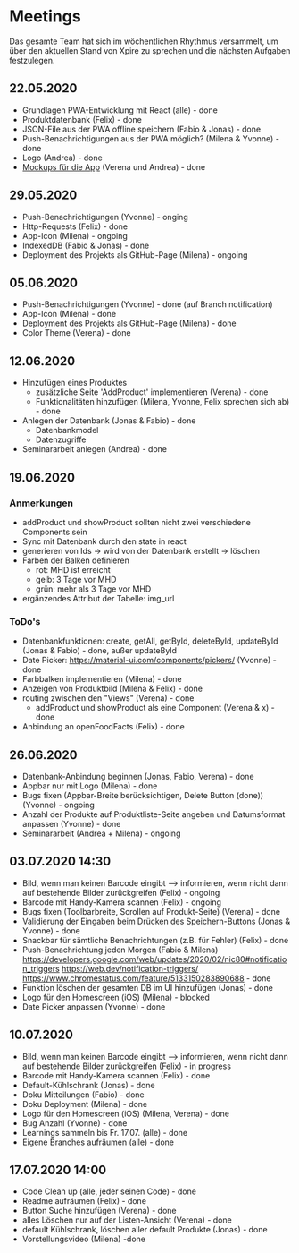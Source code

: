 # Meetings
Das gesamte Team hat sich im wöchentlichen Rhythmus versammelt, um über den aktuellen Stand von Xpire zu sprechen und die nächsten Aufgaben festzulegen.

## 22.05.2020
- Grundlagen PWA-Entwicklung mit React (alle) - done
- Produktdatenbank (Felix) - done
- JSON-File aus der PWA offline speichern (Fabio & Jonas) - done
- Push-Benachrichtigungen aus der PWA möglich? (Milena & Yvonne) - done
- Logo (Andrea) - done
- [Mockups für die App](https://www.figma.com/proto/8NyI8CqalWfT71Fh6t4z6P/Xpire?node-id=4%3A19&scaling=min-zoom) (Verena und Andrea) - done

## 29.05.2020
- Push-Benachrichtigungen (Yvonne) - onging
- Http-Requests (Felix) - done
- App-Icon (Milena) - ongoing
- IndexedDB (Fabio & Jonas) - done
- Deployment des Projekts als GitHub-Page (Milena) - ongoing

## 05.06.2020
- Push-Benachrichtigungen (Yvonne) - done (auf Branch notification)
- App-Icon (Milena) - done
- Deployment des Projekts als GitHub-Page (Milena) - done
- Color Theme (Verena) - done

## 12.06.2020
- Hinzufügen eines Produktes
  - zusätzliche Seite 'AddProduct' implementieren (Verena) - done
  - Funktionalitäten hinzufügen (Milena, Yvonne, Felix sprechen sich ab) - done
- Anlegen der Datenbank (Jonas & Fabio) - done
  - Datenbankmodel
  - Datenzugriffe
- Seminararbeit anlegen (Andrea) - done

## 19.06.2020
### Anmerkungen
- addProduct und showProduct sollten nicht zwei verschiedene Components sein
- Sync mit Datenbank durch den state in react
- generieren von Ids -> wird von der Datenbank erstellt -> löschen
- Farben der Balken definieren
    - rot: MHD ist erreicht
    - gelb: 3 Tage vor MHD
    - grün: mehr als 3 Tage vor MHD
- ergänzendes Attribut der Tabelle: img_url

### ToDo's
- Datenbankfunktionen: create, getAll, getById, deleteById, updateById (Jonas & Fabio) - done, außer updateById
- Date Picker: https://material-ui.com/components/pickers/ (Yvonne) - done
- Farbbalken implementieren (Milena) - done
- Anzeigen von Produktbild (Milena & Felix) - done
- routing zwischen den "Views" (Verena) - done
    - addProduct und showProduct als eine Component (Verena & x) - done
- Anbindung an openFoodFacts (Felix) - done

## 26.06.2020
- Datenbank-Anbindung beginnen (Jonas, Fabio, Verena) - done
- Appbar nur mit Logo (Milena) - done
- Bugs fixen (Appbar-Breite berücksichtigen, Delete Button (done)) (Yvonne) - ongoing
- Anzahl der Produkte auf Produktliste-Seite angeben und Datumsformat anpassen (Yvonne) - done
- Seminararbeit (Andrea + Milena) - ongoing

## 03.07.2020 14:30
- Bild, wenn man keinen Barcode eingibt --> informieren, wenn nicht dann auf bestehende Bilder zurückgreifen (Felix) - ongoing
- Barcode mit Handy-Kamera scannen (Felix) - ongoing
- Bugs fixen (Toolbarbreite, Scrollen auf Produkt-Seite) (Verena) - done
- Validierung der Eingaben beim Drücken des Speichern-Buttons (Jonas & Yvonne) - done
- Snackbar für sämtliche Benachrichtungen (z.B. für Fehler) (Felix) - done
- Push-Benachrichtung jeden Morgen (Fabio & Milena) https://developers.google.com/web/updates/2020/02/nic80#notification_triggers https://web.dev/notification-triggers/ https://www.chromestatus.com/feature/5133150283890688 - done
- Funktion löschen der gesamten DB im UI hinzufügen (Jonas) - done
- Logo für den Homescreen (iOS) (Milena) - blocked
- Date Picker anpassen (Yvonne) - done

## 10.07.2020
- Bild, wenn man keinen Barcode eingibt --> informieren, wenn nicht dann auf bestehende Bilder zurückgreifen (Felix) - in progress
- Barcode mit Handy-Kamera scannen (Felix) - done
- Default-Kühlschrank (Jonas) - done
- Doku Mitteilungen (Fabio) - done
- Doku Deployment (Milena) - done
- Logo für den Homescreen (iOS) (Milena, Verena) - done
- Bug Anzahl (Yvonne) - done
- Learnings sammeln bis Fr. 17.07. (alle) - done
- Eigene Branches aufräumen (alle) - done

## 17.07.2020 14:00
- Code Clean up (alle, jeder seinen Code) - done
- Readme aufräumen (Felix) - done
- Button Suche hinzufügen (Verena) - done
- alles Löschen nur auf der Listen-Ansicht (Verena) - done
- default Kühlschrank, löschen aller default Produkte (Jonas) - done
- Vorstellungsvideo (Milena) -done


